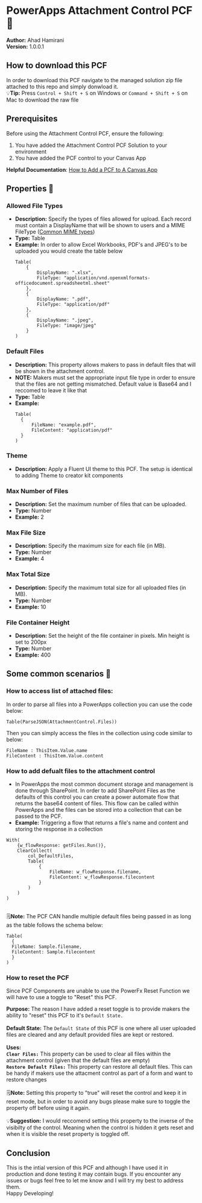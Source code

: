 # PowerApps Attachment Control PCF 📁

**Author:** Ahad Hamirani <br/>
**Version:** 1.0.0.1

## How to download this PCF
In order to download this PCF navigate to the managed solution zip file attached to this repo and simply donwload it. 
<br/>
💡**Tip:** Press `Control + Shift + S` on Windows or `Command + Shift + S` on Mac to download the raw file

## Prerequisites

Before using the Attachment Control PCF, ensure the following:
1. You have added the Attachment Control PCF Solution to your environment
2. You have added the PCF control to your Canvas App <br/>

**Helpful Documentation**: [How to Add a PCF to A Canvas App](https://docs.microsoft.com/en-us/powerapps/developer/component-framework/import-custom-controls)

## Properties 🚀

### Allowed File Types
- **Description:** Specify the types of files allowed for upload. Each record must contain a DisplayName that will be shown to users and a MIME FileType ([Common MIME types](https://developer.mozilla.org/en-US/docs/Web/HTTP/Basics_of_HTTP/MIME_types/Common_types))
- **Type:** Table
- **Example:** In order to allow Excel Workbooks, PDF's and JPEG's to be uploaded you would create the table below
  ```PowerApps
  Table(
      {
          DisplayName: ".xlsx",
          FileType: "application/vnd.openxmlformats-officedocument.spreadsheetml.sheet"
      },
      {
          DisplayName: ".pdf",
          FileType: "application/pdf"
      },
      {
          DisplayName: ".jpeg",
          FileType: "image/jpeg"
      }
  )
  ````
   
### Default Files
- **Description:** This property allows makers to pass in default files that will be shown in the attachment control.
- **NOTE:** Makers must set the appropriate input file type in order to ensure that the files are not getting mismatched. Default value is Base64 and I reccomed to leave it like that
- **Type:** Table
- **Example:**
  ```PowerApps
  Table(
    {
        FileName: "example.pdf",
        FileContent: "application/pdf"
    }
  )
  ````
### Theme
- **Description:** Apply a Fluent UI theme to this PCF. The setup is identical to adding Theme to creator kit components

### Max Number of Files
- **Description:** Set the maximum number of files that can be uploaded.
- **Type:** Number
- **Example:** 2

### Max File Size
- **Description:** Specify the maximum size for each file (in MB).
- **Type:** Number
- **Example:** 4

### Max Total Size
- **Description:** Specify the maximum total size for all uploaded files (in MB).
- **Type:** Number
- **Example:** 10

### File Container Height
- **Description:** Set the height of the file container in pixels. Min height is set to 200px
- **Type:** Number
- **Example:** 400

## Some common scenarios 📖

### How to access list of attached files:
In order to parse all files into a PowerApps collection you can use the code below: 
  ```PowerApps
Table(ParseJSON(AttachmentControl.Files))
````

Then you can simply access the files in the collection using code similar to below:
  ```PowerApps
FileName : ThisItem.Value.name
FileContent : ThisItem.Value.content
````

### How to add defualt files to the attachment control
- In PowerApps the most common document storage and management is done through SharePoint. In order to add SharePoint Files as the defaults of this control you can create a power automate flow that returns the base64 content of files. This flow can be called within PowerApps and the files can be stored into a collection that can be passed to the PCF.
- **Example:** Triggering a flow that returns a file's name and content and storing the response in a collection
````PowerApps
With(
    {w_flowResponse: getFiles.Run()},
    ClearCollect(
        col_DefaultFiles,
        Table(
            {
                FileName: w_flowResponse.filename,
                FileContent: w_flowResponse.filecontent
            }
        )
    )
)
````
<br/> 🗒️**Note:** The PCF CAN handle multiple default files being passed in as long as the table follows the schema below:
````PowerApps
Table(
  {
  FileName: Sample.filename,
  FileContent: Sample.filecontent
  }
)
````
### How to reset the PCF
Since PCF Components are unable to use the PowerFx Reset Function we will have to use a toggle to "Reset" this PCF. 

**Purpose:** The reason I have added a reset toggle is to provide makers the ability to "reset" this PCF to it's `Default State.` <br/><br/>
**Default State:** The `Default State` of this PCF is one where all user uploaded files are cleared and any default provided files are kept or restored. <br/> <br/>
**Uses:** <br/>
**`Clear Files:`** This property can be used to clear all files within the attachment control (given that the default files are empty) <br/>
**`Restore Default Files:`** This property can restore all default files. This can be handy if makers use the attacment control as part of a form and want to restore changes <br/> <br/>
   🗒️**Note:** Setting this property to "true" will reset the control and keep it in reset mode, but in order to avoid any bugs please make sure to toggle the property off before using it again. <br/> <br/>
   💡**Suggestion:** I would reccomend setting this property to the inverse of the visibilty of the control. Meaning when the control is hidden it gets reset and when it is visible the reset property is toggled off.<br/>

## Conclusion
This is the intial version of this PCF and although I have used it in production and done testing it may contain bugs. If you encounter any issues or bugs feel free to let me know and I will try my best to address them. <br/>
Happy Developing!
